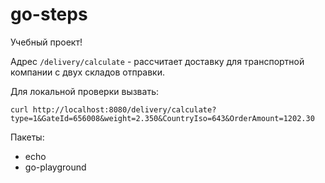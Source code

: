 # go-steps

Учебный проект!

Адрес `/delivery/calculate` - рассчитает доставку для транспортной компании с двух складов отправки. 

Для локальной проверки вызвать:
```
curl http://localhost:8080/delivery/calculate?type=1&GateId=656008&weight=2.350&CountryIso=643&OrderAmount=1202.30
```

Пакеты:
- echo
- go-playground